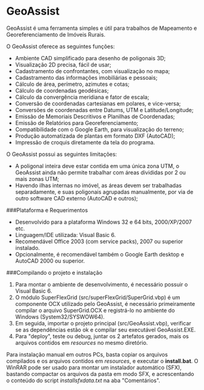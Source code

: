 GeoAssist
=========

GeoAssist é uma ferramenta simples e útil para trabalhos de Mapeamento e Georeferenciamento de Imóveis Rurais.

O GeoAssist oferece as seguintes funções:

* Ambiente CAD simplificado para desenho de poligonais 3D;
* Visualização 2D precisa, fácil de usar;
* Cadastramento de confrontantes, com visualização no mapa;
* Cadastramento das informações imobiliárias e pessoais;
* Cálculo de área, perímetro, azimutes e cotas;
* Cálculo de coordenadas geodésicas;
* Cálculo da convergência meridiana e fator de escala;
* Conversão de coordenadas cartesianas em polares, e vice-versa;
* Conversões de coordenadas entre Datums, UTM e Latitude/Longitude;
* Emissão de Memoriais Descritivos e Planilhas de Coordenadas;
* Emissão de Relatórios para Georeferenciamento;
* Compatibilidade com o Google Earth, para visualização do terreno;
* Produção automatizada de plantas em formato DXF (AutoCAD);
* Impressão de croquis diretamente da tela do programa.

O GeoAssist possui as seguintes limitações:
* A poligonal inteira deve estar contida em uma única zona UTM, o
  GeoAssist ainda não permite trabalhar com áreas divididas por 2 ou
  mais zonas UTM;
* Havendo ilhas internas no imóvel, as áreas devem ser trabalhadas
  separadamente, e suas poligonais agrupadas manualmente, por via
  de outro software CAD externo (AutoCAD e outros);



###Plataforma e Requerimentos

* Desenvolvido para a plataforma Windows 32 e 64 bits, 2000/XP/2007 etc.
* Linguagem/IDE utilizada: Visual Basic 6.
* Recomendável Office 2003 (com service packs), 2007 ou superior instalado. 
* Opcionalmente, é recomendável também o Google Earth desktop e AutoCAD 2000 ou superior.



###Compilando o projeto e instalação

1. Para montar o ambiente de desenvolvimento, é necessário possuir o Visual Basic 6.
2. O módulo SuperFlexGrid (src/superFlexGrid/SuperGrid.vbp) é um componente OCX utilizado pelo GeoAssist, é necessário primeiramente compilar o arquivo SuperGrid.OCX e registrá-lo no ambiente do Windows (System32/SYSWOW64).
2. Em seguida, importar o projeto principal (src/GeoAssist.vbp), verificar se as dependências estão ok e compilar seu executável GeoAssist.EXE.
3. Para "deploy", teste ou debug, juntar os 2 artefatos gerados, mais os arquivos contidos em *resources* no mesmo diretório. 

Para instalação manual em outros PCs, basta copiar os arquivos compilados e os arquivos contidos em *resources*, e executar o **install.bat**.
O WinRAR pode ser usado para montar um instalador automático (SFX), bastando compactar os arquivos da pasta em modo SFX, e acrescentando o conteúdo do script *installsfxdata.txt* na aba "Comentários".
